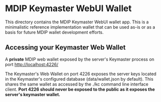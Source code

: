 # MDIP Keymaster WebUI Wallet

This directory contains the MDIP Keymaster WebUI wallet app. This is a minimalistic reference implementation wallet that can be used as-is or as a basis for future MDIP wallet development efforts.

## Accessing your Keymaster Web Wallet

A **private** MDIP web wallet exposed by the server's Keymaster process on port [http://localhost:4226/](http://localhost:4226)

The Keymaster's Web Wallet on port 4226 exposes the server keys located in the Keymaster's configured database (data/wallet.json by default). This shares the same wallet as accessed by the ./kc command line interface client. **Port 4226 should never be exposed to the public as it exposes the server's keymaster wallet.**
